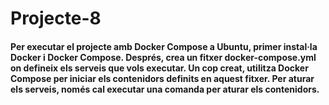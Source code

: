 # Projecte-8

#### Per executar el projecte amb Docker Compose a Ubuntu, primer instal·la Docker i Docker Compose. Després, crea un fitxer docker-compose.yml on defineix els serveis que vols executar. Un cop creat, utilitza Docker Compose per iniciar els contenidors definits en aquest fitxer. Per aturar els serveis, només cal executar una comanda per aturar els contenidors.
